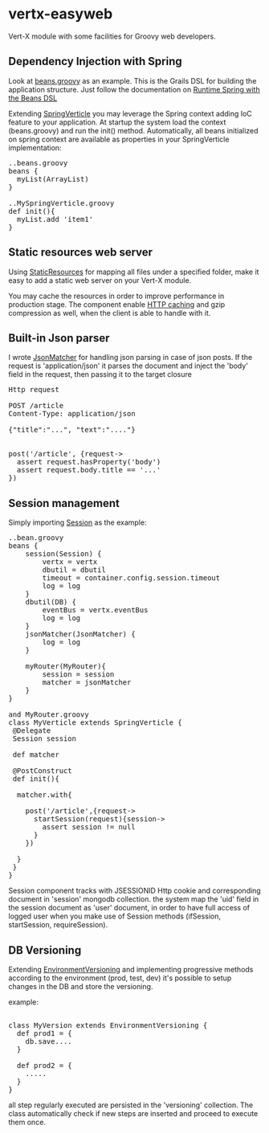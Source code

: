 vertx-easyweb
=============

Vert-X module with some facilities for Groovy web developers.

Dependency Injection with Spring
-------------------------------- 

Look at [beans.groovy](http://github.com/gfrison/vertx-easyweb/blob/master/src/test/resources/beans.groovy) as an example. This is the Grails DSL for building the application structure. Just follow the documentation on [Runtime Spring with the Beans DSL](http://grails.org/doc/latest/guide/single.html#springdsl)

Extending [SpringVerticle](http://github.com/gfrison/vertx-easyweb/blob/master/src/main/groovy/com/gfrison/easyweb/SpringVerticle.groovy) you may leverage the Spring context adding IoC feature to your application. At startup the system load the context (beans.groovy) and run the init() method.
Automatically, all beans initialized on spring context are available as properties in your SpringVerticle implementation:
<pre>
..beans.groovy
beans {
  myList(ArrayList)
}

..MySpringVerticle.groovy
def init(){
  myList.add 'item1'
}
</pre>

Static resources web server
---------------------------

Using [StaticResources](http://github.com/gfrison/vertx-easyweb/blob/master/src/main/groovy/com/gfrison/easyweb/StaticResources.groovy) for mapping all files under a specified folder, make it easy to add a static web server on your Vert-X module.

You may cache the resources in order to improve performance in production stage. The component enable [HTTP caching](http://en.wikipedia.org/wiki/HTTP_ETag) and gzip compression as well, when the client is able to handle with it.

Built-in Json parser
--------------------

I wrote [JsonMatcher](http://github.com/gfrison/vertx-easyweb/blob/master/src/main/groovy/com/gfrison/easyweb/JsonMatcher.groovy) for handling json parsing in case of json posts. If the request is 'application/json' it parses the document and inject the 'body' field in the request, then passing it to the target closure

<pre>
Http request

POST /article
Content-Type: application/json

{"title":"...", "text":"...."}


post('/article', {request->
  assert request.hasProperty('body')
  assert request.body.title == '...'
})
</pre>

Session management
------------------

Simply importing [Session](http://github.com/gfrison/vertx-easyweb/blob/master/src/main/groovy/com/gfrison/easyweb/Session.groovy) as the example:
<pre>
..bean.groovy
beans {
    session(Session) {
        vertx = vertx
        dbutil = dbutil
        timeout = container.config.session.timeout
        log = log
    }
    dbutil(DB) {
        eventBus = vertx.eventBus
        log = log
    }
    jsonMatcher(JsonMatcher) {
        log = log
    }
    
    myRouter(MyRouter){
        session = session
        matcher = jsonMatcher
    }
}

and MyRouter.groovy
class MyVerticle extends SpringVerticle {
 @Delegate
 Session session
 
 def matcher
 
 @PostConstruct
 def init(){
 
  matcher.with{
  
    post('/article',{request->
      startSession(request){session->
        assert session != null
      }
    })
    
  }
 }
}
</pre>

Session component tracks with JSESSIONID Http cookie and corresponding document in 'session' mongodb collection.
the system map the 'uid' field in the session document as 'user' document, in order to have full access of logged user when you make use of Session methods (ifSession, startSession, requireSession).


DB Versioning
-------------

Extending [EnvironmentVersioning](http://github.com/gfrison/vertx-easyweb/blob/master/src/main/groovy/com/gfrison/easyweb/EnvironmentVersioning.groovy) and implementing progressive methods according to the environment (prod, test, dev) it's possible to setup changes in the DB and store the versioning.

example:
<pre>

class MyVersion extends EnvironmentVersioning {
  def prod1 = {
    db.save....
  }
  
  def prod2 = {
    .....
  }
}
</pre>

all step regularly executed are persisted in the 'versioning' collection.
The class automatically check if new steps are inserted and proceed to execute them once.





